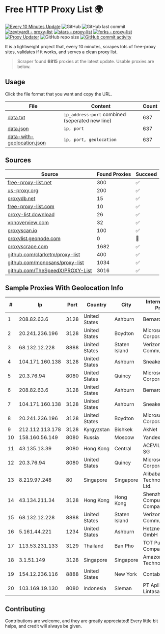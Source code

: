 
# Free HTTP Proxy List 🌍

[![Every 10 Minutes Update](https://github.com/mertguvencli/http-proxy-list/actions/workflows/main.yml/badge.svg?branch=main)](https://github.com/mertguvencli/http-proxy-list/actions/workflows/main.yml)
![GitHub](https://img.shields.io/github/license/mertguvencli/http-proxy-list)
![GitHub last commit](https://img.shields.io/github/last-commit/mertguvencli/http-proxy-list)
[![zevtyardt - proxy-list](https://img.shields.io/static/v1?label=zevtyardt&message=proxy-list&color=blue&logo=github)](https://github.com/zevtyardt/proxy-list "Go to GitHub repo")
[![stars - proxy-list](https://img.shields.io/github/stars/zevtyardt/proxy-list?style=social)](https://github.com/zevtyardt/proxy-list)
[![forks - proxy-list](https://img.shields.io/github/forks/zevtyardt/proxy-list?style=social)](https://github.com/zevtyardt/proxy-list)
[![Proxy Updater](https://github.com/zevtyardt/proxy-list/workflows/Proxy%20Updater/badge.svg)](https://github.com/zevtyardt/proxy-list/actions?query=workflow:"Proxy+Updater")
![GitHub repo size](https://img.shields.io/github/repo-size/zevtyardt/proxy-list)
[![GitHub commit activity](https://img.shields.io/github/commit-activity/m/zevtyardt/proxy-list?logo=commits)](https://github.com/zevtyardt/proxy-list/commits/main)

It is a lightweight project that, every 10 minutes, scrapes lots of free-proxy sites, validates if it works, and serves a clean proxy list.

> Scraper found **6815** proxies at the latest update. Usable proxies are below.

## Usage

Click the file format that you want and copy the URL.

|File|Content|Count|
|----|-------|-----|
|[data.txt](https://raw.githubusercontent.com/mertguvencli/http-proxy-list/main/proxy-list/data.txt)|`ip_address:port` combined (seperated new line)|637|
|[data.json](https://raw.githubusercontent.com/mertguvencli/http-proxy-list/main/proxy-list/data.json)|`ip, port`|637|
|[data-with-geolocation.json](https://raw.githubusercontent.com/mertguvencli/http-proxy-list/main/proxy-list/data-with-geolocation.json)|`ip, port, geolocation`|637|

## Sources

|Source|Found Proxies|Succeed|
|------|-------------|-------|
|[free-proxy-list.net](https://free-proxy-list.net)|300|✅|
|[us-proxy.org](https://www.us-proxy.org)|200|✅|
|[proxydb.net](http://proxydb.net)|15|✅|
|[free-proxy-list.com](https://free-proxy-list.com/?page=&port=&type%5B%5D=http&type%5B%5D=https&up_time=0&search=Search)|10|✅|
|[proxy-list.download](https://www.proxy-list.download/HTTP)|26|✅|
|[vpnoverview.com](https://vpnoverview.com/privacy/anonymous-browsing/free-proxy-servers)|32|✅|
|[proxyscan.io](https://www.proxyscan.io)|100|✅|
|[proxylist.geonode.com](https://proxylist.geonode.com/api/proxy-list?limit=300&page=1&sort_by=lastChecked&sort_type=desc&protocols=http,https)|0|🚫|
|[proxyscrape.com](https://api.proxyscrape.com/v2/?request=displayproxies&protocol=http&timeout=10000&country=all&ssl=all&anonymity=all)|1682|✅|
|[github.com/clarketm/proxy-list](https://raw.githubusercontent.com/clarketm/proxy-list/master/proxy-list-raw.txt)|400|✅|
|[github.com/monosans/proxy-list](https://raw.githubusercontent.com/monosans/proxy-list/main/proxies/http.txt)|1034|✅|
|[github.com/TheSpeedX/PROXY-List](https://raw.githubusercontent.com/TheSpeedX/PROXY-List/master/http.txt)|3016|✅|


## Sample Proxies With Geolocation Info

|#|Ip|Port|Country|City|Internet Service Provider|
|-|--|----|-------|----|-------------------------|
|1|208.82.63.6|3128|United States|Ashburn|Bernardi Sounds|
|2|20.241.236.196|3128|United States|Boydton|Microsoft Corporation|
|3|68.132.12.228|8888|United States|Staten Island|Verizon Communications|
|4|104.171.160.138|3128|United States|Ashburn|Sneaker Server|
|5|20.3.76.94|8080|United States|Quincy|Microsoft Corporation|
|6|208.82.63.6|3128|United States|Ashburn|Bernardi Sounds|
|7|104.171.160.138|3128|United States|Ashburn|Sneaker Server|
|8|20.241.236.196|3128|United States|Boydton|Microsoft Corporation|
|9|212.112.113.178|3128|Kyrgyzstan|Bishkek|AkNet|
|10|158.160.56.149|8080|Russia|Moscow|Yandex.Cloud LLC|
|11|43.135.13.39|8080|Hong Kong|Central|ACEVILLEPTELTD-SG|
|12|20.3.76.94|8080|United States|Quincy|Microsoft Corporation|
|13|8.219.97.248|80|Singapore|Singapore|Alibaba (US) Technology Co., Ltd.|
|14|43.134.211.34|3128|Hong Kong|Hong Kong|Shenzhen Tencent Computer Systems Company Limited|
|15|68.132.12.228|8888|United States|Staten Island|Verizon Communications|
|16|5.161.44.221|1234|United States|Ashburn|Hetzner Online GmbH|
|17|113.53.231.133|3129|Thailand|Ban Pho|TOT Public Company Limited|
|18|3.1.51.149|3128|Singapore|Singapore|Amazon Technologies Inc.|
|19|154.12.236.116|8888|United States|New York|Contabo Inc.|
|20|103.169.19.130|8080|Indonesia|Sleman|PT Aplikanusa Lintasarta|



## Contributing

Contributions are welcome, and they are greatly appreciated! Every
little bit helps, and credit will always be given.

